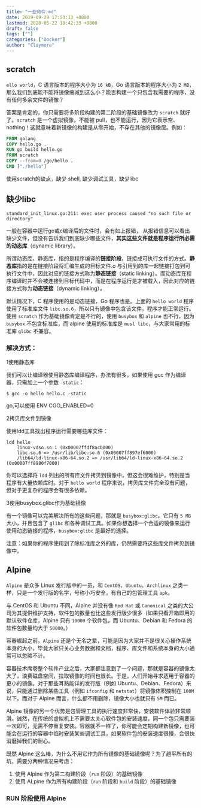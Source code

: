 ```yaml
---
title: "一些命令.md"
date: 2019-09-29 17:53:13 +0800
lastmod: 2020-05-22 18:42:33 +0800
draft: false
tags: [""]
categories: ["Docker"]
author: "Claymore"
---
```


## scratch

`ello world`，C 语言版本的程序大小为 `16 kB`，Go 语言版本的程序大小为 `2 MB`，那么我们到底能不能将镜像缩减到这么小？能否构建一个只包含我需要的程序，没有任何多余文件的镜像？

答案是肯定的，你只需要将多阶段构建的第二阶段的基础镜像改为 `scratch` 就好了。`scratch` 是一个虚拟镜像，不能被 pull，也不能运行，因为它表示空、nothing！这就意味着新镜像的构建是从零开始，不存在其他的镜像层。例如：

``` dockerfile
FROM golang
COPY hello.go .
RUN go build hello.go
FROM scratch
COPY --from=0 /go/hello .
CMD ["./hello"]
```



使用scratch的缺点，缺少 shell, 缺少调试工具，缺少libc



## 缺少libc

```text
standard_init_linux.go:211: exec user process caused "no such file or directory"
```

一般在容器中运行go或c编译后的文件时，会有如上报错， 从报错信息可以看出缺少文件，但没有告诉我们到底缺少哪些文件，**其实这些文件就是程序运行所必需的动态库**（dynamic library）。

所谓动态库、静态库，指的是程序编译的**链接阶段**，链接成可执行文件的方式。**静态库**指的是在链接阶段将汇编生成的目标文件.o 与引用到的库一起链接打包到可执行文件中，因此对应的链接方式称为**静态链接**（static linking）。而动态库在程序编译时并不会被连接到目标代码中，而是在程序运行是才被载入，因此对应的链接方式称为**动态链接**（dynamic linking）。

默认情况下，C 程序使用的是动态链接，Go 程序也是。上面的 `hello world` 程序使用了标准库文件 `libc.so.6`，所以只有镜像中包含该文件，程序才能正常运行。使用 `scratch` 作为基础镜像肯定是不行的，使用 `busybox` 和 `alpine` 也不行，因为 `busybox` 不包含标准库，而 alpine 使用的标准库是 `musl libc`，与大家常用的标准库 `glibc` 不兼容。



### 解决方式：

1使用静态库

我们可以让编译器使用静态库编译程序，办法有很多，如果使用 gcc 作为编译器，只需加上一个参数 `-static`：

```text
$ gcc -o hello hello.c -static
```

go,可以使用 ENV CGO_ENABLED=0

2拷贝库文件到镜像

使用ldd工具找出程序运行需要哪些库文件：

``` 
ldd hello
    linux-vdso.so.1 (0x00007ffdf8acb000)
    libc.so.6 => /usr/lib/libc.so.6 (0x00007ff897ef6000)
    /lib64/ld-linux-x86-64.so.2 => /usr/lib64/ld-linux-x86-64.so.2 (0x00007ff8980f7000)
```

你可以选择将 `ldd` 列出的所有库文件拷贝到镜像中，但这会很难维护，特别是当程序有大量依赖库时。对于 `hello world` 程序来说，拷贝库文件完全没有问题，但对于更复杂的程序会有很多依赖。

3使用busybox.glibc作为基础镜像

有一个镜像可以完美解决所有的这些问题，那就是 `busybox:glibc`。它只有 `5 MB` 大小，并且包含了 `glibc` 和各种调试工具。如果你想选择一个合适的镜像来运行使用动态链接的程序，`busybox:glibc` 是最好的选择。

注意：如果你的程序使用到了除标准库之外的库，仍然需要将这些库文件拷贝到镜像中。




## Alpine

`Alpine` 是众多 Linux 发行版中的一员，和 `CentOS`、`Ubuntu`、`Archlinux` 之类一样，只是一个发行版的名字，号称小巧安全，有自己的包管理工具 `apk`。

与 CentOS 和 Ubuntu 不同，Alpine 并没有像 `Red Hat` 或 `Canonical` 之类的大公司为其提供维护支持，软件包的数量也比这些发行版少很多（如果只看开箱即用的默认软件仓库，Alpine 只有 `10000` 个软件包，而 Ubuntu、Debian 和 Fedora 的软件包数量均大于 `50000`。）

容器崛起之前，`Alpine` 还是个无名之辈，可能是因为大家并不是很关心操作系统本身的大小，毕竟大家只关心业务数据和文档，程序、库文件和系统本身的大小通常可以忽略不计。

容器技术席卷整个软件产业之后，大家都注意到了一个问题，那就是容器的镜像太大了，浪费磁盘空间，拉取镜像的时间也很长。于是，人们开始寻求适用于容器的更小的镜像。对于那些耳熟能详的发行版（例如 Ubuntu、Debian、Fedora）来说，只能通过删除某些工具（例如 `ifconfig` 和 `netstat`）将镜像体积控制在 `100M` 以下。而对于 Alpine 而言，什么都不用删除，镜像大小也就只有 `5M` 而已。

Alpine 镜像的另一个优势是包管理工具的执行速度非常快，安装软件体验非常顺滑。诚然，在传统的虚拟机上不需要太关心软件包的安装速度，同一个包只需要装一次即可，无需不停重复安装。容器就不一样了，你可能会定期构建新镜像，也可能会在运行的容器中临时安装某些调试工具，如果软件包的安装速度很慢，会很快消磨掉我们的耐心。



既然 Alpine 这么棒，为什么不用它作为所有镜像的基础镜像呢？为了趟平所有的坑，需要分两种情况来考虑：

1. 使用 Alpine 作为第二构建阶段（`run` 阶段）的基础镜像
2. 使用 ALpine 作为所有构建阶段（`run` 阶段和 `build` 阶段）的基础镜像

### 

### RUN 阶段使用 Alpine

